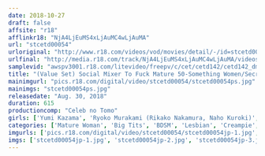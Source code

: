 ```yaml
---
date: 2018-10-27
draft: false
affsite: "r18"
afflinkr18: "NjA4LjEuMS4xLjAuMC4wLjAuMA"
url: "stcetd00054"
urloriginal: "http://www.r18.com/videos/vod/movies/detail/-/id=stcetd00054"
urlfinal: "http://media.r18.com/track/NjA4LjEuMS4xLjAuMC4wLjAuMA/videos/vod/movies/detail/-/id=stcetd00054"
samplevid: "awspv3001.r18.com/litevideo/freepv/c/cet/cetd142/cetd142_dmb_w.mp4"
title: "(Value Set) Social Mixer To Fuck Mature 50-Something Women/Secret Sexy Double Life/Fucking Drunk Beautiful Mature Woman Celebrity At Social Mixer"
mainimgurl: "pics.r18.com/digital/video/stcetd00054/stcetd00054ps.jpg"
mainimgs: "stcetd00054ps.jpg"
releasedate: "Aug. 30, 2018"
duration: 615
productioncomp: "Celeb no Tomo"
girls: ['Yumi Kazama', 'Ryoko Murakami (Rikako Nakamura, Naho Kuroki)', 'Mari Akikawa', 'Saki Hanashiro', 'Yuriko Hosaka', 'Misa Yuki', 'Nozomi Hatzuki', 'Mako Higashio', 'Yoshie Fujisawa', 'Mizue Nishio']
categories: ['Mature Woman', 'Big Tits', 'BDSM', 'Lesbian', 'Creampie', 'Set Items']
imgurls: ['pics.r18.com/digital/video/stcetd00054/stcetd00054jp-1.jpg', 'pics.r18.com/digital/video/stcetd00054/stcetd00054jp-2.jpg', 'pics.r18.com/digital/video/stcetd00054/stcetd00054jp-3.jpg', 'pics.r18.com/digital/video/stcetd00054/stcetd00054jp-4.jpg', 'pics.r18.com/digital/video/stcetd00054/stcetd00054jp-5.jpg', 'pics.r18.com/digital/video/stcetd00054/stcetd00054jp-6.jpg', 'pics.r18.com/digital/video/stcetd00054/stcetd00054jp-7.jpg', 'pics.r18.com/digital/video/stcetd00054/stcetd00054jp-8.jpg', 'pics.r18.com/digital/video/stcetd00054/stcetd00054jp-9.jpg', 'pics.r18.com/digital/video/stcetd00054/stcetd00054jp-10.jpg', 'pics.r18.com/digital/video/stcetd00054/stcetd00054jp-11.jpg', 'pics.r18.com/digital/video/stcetd00054/stcetd00054jp-12.jpg', 'pics.r18.com/digital/video/stcetd00054/stcetd00054jp-13.jpg', 'pics.r18.com/digital/video/stcetd00054/stcetd00054jp-14.jpg', 'pics.r18.com/digital/video/stcetd00054/stcetd00054jp-15.jpg', 'pics.r18.com/digital/video/stcetd00054/stcetd00054jp-16.jpg', 'pics.r18.com/digital/video/stcetd00054/stcetd00054jp-17.jpg', 'pics.r18.com/digital/video/stcetd00054/stcetd00054jp-18.jpg', 'pics.r18.com/digital/video/stcetd00054/stcetd00054jp-19.jpg', 'pics.r18.com/digital/video/stcetd00054/stcetd00054jp-20.jpg']
imgs: ['stcetd00054jp-1.jpg', 'stcetd00054jp-2.jpg', 'stcetd00054jp-3.jpg', 'stcetd00054jp-4.jpg', 'stcetd00054jp-5.jpg', 'stcetd00054jp-6.jpg', 'stcetd00054jp-7.jpg', 'stcetd00054jp-8.jpg', 'stcetd00054jp-9.jpg', 'stcetd00054jp-10.jpg', 'stcetd00054jp-11.jpg', 'stcetd00054jp-12.jpg', 'stcetd00054jp-13.jpg', 'stcetd00054jp-14.jpg', 'stcetd00054jp-15.jpg', 'stcetd00054jp-16.jpg', 'stcetd00054jp-17.jpg', 'stcetd00054jp-18.jpg', 'stcetd00054jp-19.jpg', 'stcetd00054jp-20.jpg']
---
```

